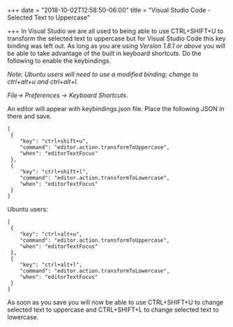 +++
date = "2018-10-02T12:58:50-06:00"
title = "Visual Studio Code - Selected Text to Uppercase"

+++
In Visual Studio we are all used to being able to use CTRL+SHIFT+U to transform the selected text to uppercase but for Visual Studio Code this key binding was left out. As long as you are using _Version 1.8.1 or above_ you will be able to take advantage of the built in keyboard shortcuts. Do the following to enable the keybindings.

_Note: Ubuntu users will need to use a modified binding; change to ctrl+alt+u and ctrl+alt+l._

_File-> Preferences -> Keyboard Shortcuts_.

An editor will appear with keybindings.json file. Place the following JSON in there and save.

    [
     {
        "key": "ctrl+shift+u",
        "command": "editor.action.transformToUppercase",
        "when": "editorTextFocus"
     },
     {
        "key": "ctrl+shift+l",
        "command": "editor.action.transformToLowercase",
        "when": "editorTextFocus"
     }
    ]

Ubuntu users:

    [
     {
        "key": "ctrl+alt+u",
        "command": "editor.action.transformToUppercase",
        "when": "editorTextFocus"
     },
     {
        "key": "ctrl+alt+l",
        "command": "editor.action.transformToLowercase",
        "when": "editorTextFocus"
     }
    ]

As soon as you save you will now be able to use CTRL+SHIFT+U to change selected text to uppercase and CTRL+SHIFT+L to change selected text to lowercase.